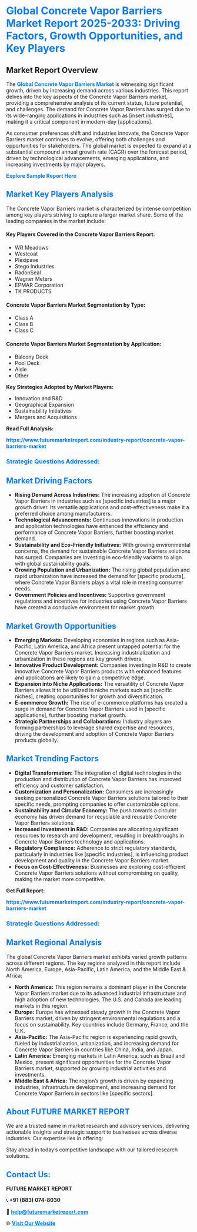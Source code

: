 <h1 style="color: #007BFF;">Global Concrete Vapor Barriers Market Report 2025-2033: Driving Factors, Growth Opportunities, and Key Players</h1>

<section id="overview">
<h2>Market Report Overview</h2>
<p>The <a href="https://www.futuremarketreport.com/industry-report/concrete-vapor-barriers-market" style="color: #007BFF; text-decoration: none;"><strong>Global Concrete Vapor Barriers Market</strong></a> is witnessing significant growth, driven by increasing demand across various industries. This report delves into the key aspects of the Concrete Vapor Barriers market, providing a comprehensive analysis of its current status, future potential, and challenges. The demand for Concrete Vapor Barriers has surged due to its wide-ranging applications in industries such as [insert industries], making it a critical component in modern-day [applications].</p>
<p>As consumer preferences shift and industries innovate, the Concrete Vapor Barriers market continues to evolve, offering both challenges and opportunities for stakeholders. The global market is expected to expand at a substantial compound annual growth rate (CAGR) over the forecast period, driven by technological advancements, emerging applications, and increasing investments by major players.</p>
</section>

<section id="overview">
<p><a href="https://www.futuremarketreport.com/request-sample/reportId=114804" style="color: #007BFF; text-decoration: none;"><strong>Explore Sample Report Here</strong></a></p>
</section>

<section id="key-players">
<h2 style="color: #007BFF;">Market Key Players Analysis</h2>
<p>The Concrete Vapor Barriers market is characterized by intense competition among key players striving to capture a larger market share. Some of the leading companies in the market include:</p>
<h4>Key Players Covered in the Concrete Vapor Barriers Report:</h4>
<ul><li>WR Meadows</li><li>Westcoat</li><li>Plexipave</li><li>Stego Industries</li><li>RadonSeal</li><li>Wagner Meters</li><li>EPMAR Corporation</li><li>TK PRODUCTS</li></ul>
<h4>Concrete Vapor Barriers Market Segmentation by Type:</h4>
<ul><li>Class A</li><li>Class B</li><li>Class C</li></ul>

<h4>Concrete Vapor Barriers Market Segmentation by Application:</h4>
<ul><li>Balcony Deck</li><li>Pool Deck</li><li>Aisle</li><li>Other</li></ul>
<p><strong>Key Strategies Adopted by Market Players:</strong></p>
<ul>
<li>Innovation and R&D</li>
<li>Geographical Expansion</li>
<li>Sustainability Initiatives</li>
<li>Mergers and Acquisitions</li>
</ul>
</section>

<section>
<p><strong>Read Full Analysis: </strong></p><a href="https://www.futuremarketreport.com/industry-report/concrete-vapor-barriers-market" style="color: #007BFF; text-decoration: none;"><strong>https://www.futuremarketreport.com/industry-report/concrete-vapor-barriers-market</strong></a>
<h3 style="color: #007BFF;">Strategic Questions Addressed:</h3>
</section>

<section id="driving-factors">
<h2 style="color: #007BFF;">Market Driving Factors</h2>
<ul>
<li><strong>Rising Demand Across Industries:</strong> The increasing adoption of Concrete Vapor Barriers in industries such as [specific industries] is a major growth driver. Its versatile applications and cost-effectiveness make it a preferred choice among manufacturers.</li>
<li><strong>Technological Advancements:</strong> Continuous innovations in production and application technologies have enhanced the efficiency and performance of Concrete Vapor Barriers, further boosting market demand.</li>
<li><strong>Sustainability and Eco-Friendly Initiatives:</strong> With growing environmental concerns, the demand for sustainable Concrete Vapor Barriers solutions has surged. Companies are investing in eco-friendly variants to align with global sustainability goals.</li>
<li><strong>Growing Population and Urbanization:</strong> The rising global population and rapid urbanization have increased the demand for [specific products], where Concrete Vapor Barriers plays a vital role in meeting consumer needs.</li>
<li><strong>Government Policies and Incentives:</strong> Supportive government regulations and incentives for industries using Concrete Vapor Barriers have created a conducive environment for market growth.</li>
</ul>
</section>

<section id="growth-opportunities">
<h2 style="color: #007BFF;">Market Growth Opportunities</h2>
<ul>
<li><strong>Emerging Markets:</strong> Developing economies in regions such as Asia-Pacific, Latin America, and Africa present untapped potential for the Concrete Vapor Barriers market. Increasing industrialization and urbanization in these regions are key growth drivers.</li>
<li><strong>Innovative Product Development:</strong> Companies investing in R&D to create innovative Concrete Vapor Barriers products with enhanced features and applications are likely to gain a competitive edge.</li>
<li><strong>Expansion into Niche Applications:</strong> The versatility of Concrete Vapor Barriers allows it to be utilized in niche markets such as [specific niches], creating opportunities for growth and diversification.</li>
<li><strong>E-commerce Growth:</strong> The rise of e-commerce platforms has created a surge in demand for Concrete Vapor Barriers used in [specific applications], further boosting market growth.</li>
<li><strong>Strategic Partnerships and Collaborations:</strong> Industry players are forming partnerships to leverage shared expertise and resources, driving the development and adoption of Concrete Vapor Barriers products globally.</li>
</ul>
</section>

<section id="trending-factors">
<h2 style="color: #007BFF;">Market Trending Factors</h2>
<ul>
<li><strong>Digital Transformation:</strong> The integration of digital technologies in the production and distribution of Concrete Vapor Barriers has improved efficiency and customer satisfaction.</li>
<li><strong>Customization and Personalization:</strong> Consumers are increasingly seeking personalized Concrete Vapor Barriers solutions tailored to their specific needs, prompting companies to offer customizable options.</li>
<li><strong>Sustainability and Circular Economy:</strong> The push towards a circular economy has driven demand for recyclable and reusable Concrete Vapor Barriers solutions.</li>
<li><strong>Increased Investment in R&D:</strong> Companies are allocating significant resources to research and development, resulting in breakthroughs in Concrete Vapor Barriers technology and applications.</li>
<li><strong>Regulatory Compliance:</strong> Adherence to strict regulatory standards, particularly in industries like [specific industries], is influencing product development and quality in the Concrete Vapor Barriers market.</li>
<li><strong>Focus on Cost-Effectiveness:</strong> Businesses are exploring cost-efficient Concrete Vapor Barriers solutions without compromising on quality, making the market more competitive.</li>
</ul>
</section>

<section>
<p><strong>Get Full Report: </strong></p><a href="https://www.futuremarketreport.com/industry-report/concrete-vapor-barriers-market" style="color: #007BFF; text-decoration: none;"><strong>https://www.futuremarketreport.com/industry-report/concrete-vapor-barriers-market</strong></a>
<h3 style="color: #007BFF;">Strategic Questions Addressed:</h3>
</section>


<section id="regional-analysis">
<h2 style="color: #007BFF;">Market Regional Analysis</h2>
<p>The global Concrete Vapor Barriers market exhibits varied growth patterns across different regions. The key regions analyzed in this report include North America, Europe, Asia-Pacific, Latin America, and the Middle East & Africa:</p>
<ul>
<li><strong>North America:</strong> This region remains a dominant player in the Concrete Vapor Barriers market due to its advanced industrial infrastructure and high adoption of new technologies. The U.S. and Canada are leading markets in this region.</li>
<li><strong>Europe:</strong> Europe has witnessed steady growth in the Concrete Vapor Barriers market, driven by stringent environmental regulations and a focus on sustainability. Key countries include Germany, France, and the U.K.</li>
<li><strong>Asia-Pacific:</strong> The Asia-Pacific region is experiencing rapid growth, fueled by industrialization, urbanization, and increasing demand for Concrete Vapor Barriers in countries like China, India, and Japan.</li>
<li><strong>Latin America:</strong> Emerging markets in Latin America, such as Brazil and Mexico, present significant opportunities for the Concrete Vapor Barriers market, supported by growing industrial activities and investments.</li>
<li><strong>Middle East & Africa:</strong> The region’s growth is driven by expanding industries, infrastructure development, and increasing demand for Concrete Vapor Barriers in sectors like [specific sectors].</li>
</ul>
</section>

<footer>
<h2 style="color: #007BFF;">About FUTURE MARKET REPORT</h2>
<p>We are a trusted name in market research and advisory services, delivering actionable insights and strategic support to businesses across diverse industries. Our expertise lies in offering:</p>

<p>Stay ahead in today’s competitive landscape with our tailored research solutions.</p>

<h2 style="color: #007BFF;">Contact Us:</h2>
<p><strong>FUTURE MARKET REPORT</strong></p>
<p>📞 <strong>+91 (883) 074-8030</strong></p>
<p>📧 <strong><a href="mailto:help@futuremarketreport.com" style="color: #007BFF;">help@futuremarketreport.com</a></strong></p>
<p>🌐 <strong><a href="https://www.futuremarketreport.com/" style="color: #007BFF;">Visit Our Website</a></strong></p>
</footer>